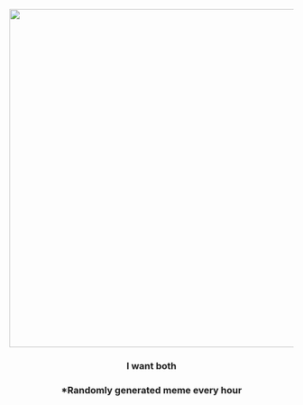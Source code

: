 <p align="center">
        <img src="https://i.redd.it/enetaccqmsh91.jpg" width="600" height="600">
        </p>
        <h3 align="center">I want both</h3>
        <h3 align="center">*Randomly generated meme every hour</h3>
    